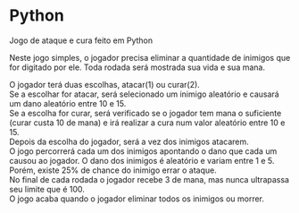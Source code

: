 # Python
Jogo de ataque e cura feito em Python

Neste jogo simples, o jogador precisa eliminar a quantidade de inimigos que for digitado por ele.
Toda rodada será mostrada sua vida e sua mana.

O jogador terá duas escolhas, atacar(1) ou curar(2).<br>
Se a escolhar for atacar, será selecionado um inimigo aleatório e causará um dano aleatório entre 10 e 15.<br>
Se a escolha for curar, será verificado se o jogador tem mana o suficiente (curar custa 10 de mana) e irá realizar a cura num valor aleatório entre 10 e 15.<br>
Depois da escolha do jogador, será a vez dos inimigos atacarem. <br>
O jogo percorrerá cada um dos inimigos apontando o dano que cada um causou ao jogador. O dano dos inimigos é aleatório e variam entre 1 e 5. Porém, existe 25% de chance do inimigo errar o ataque.<br>
No final de cada rodada o jogador recebe 3 de mana, mas nunca ultrapassa seu limite que é 100.<br>
O jogo acaba quando o jogador eliminar todos os inimigos ou morrer.
